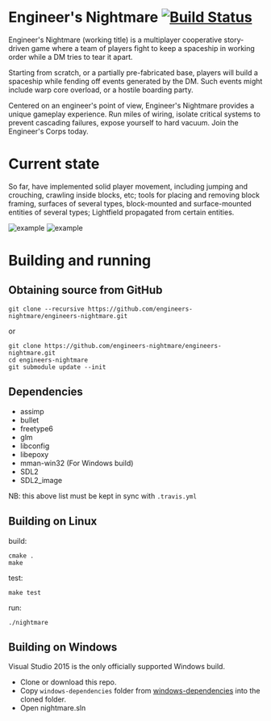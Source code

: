 # Engineer's Nightmare [![Build Status](https://travis-ci.org/engineers-nightmare/engineers-nightmare.svg)](https://travis-ci.org/engineers-nightmare/engineers-nightmare)

Engineer's Nightmare (working title) is a multiplayer cooperative story-driven game where a team of players fight to keep a spaceship in working order while a DM tries to tear it apart.

Starting from scratch, or a partially pre-fabricated base, players will build a spaceship while fending off events generated by the DM. Such events might include warp core overload, or a hostile boarding party.

Centered on an engineer's point of view, Engineer's Nightmare provides a unique gameplay experience. Run miles of wiring, isolate critical systems to prevent cascading failures, expose yourself to hard vacuum. Join the Engineer's Corps today.


# Current state

So far, have implemented solid player movement, including jumping and crouching, crawling inside blocks, etc; tools for
placing and removing block framing, surfaces of several types, block-mounted and surface-mounted entities of several
types; Lightfield propagated from certain entities.

![example](https://raw.githubusercontent.com/engineers-nightmare/engineers-nightmare/master/misc/en-2015-05-18-1.png)
![example](https://raw.githubusercontent.com/engineers-nightmare/engineers-nightmare/master/misc/en-2015-08-04.png)


# Building and running

## Obtaining source from GitHub

    git clone --recursive https://github.com/engineers-nightmare/engineers-nightmare.git

or

    git clone https://github.com/engineers-nightmare/engineers-nightmare.git
    cd engineers-nightmare
    git submodule update --init

## Dependencies

 * assimp
 * bullet
 * freetype6
 * glm
 * libconfig
 * libepoxy
 * mman-win32 (For Windows build)
 * SDL2
 * SDL2_image

NB: this above list must be kept in sync with `.travis.yml`

## Building on Linux

build:

    cmake .
    make

test:

    make test

run:

    ./nightmare

## Building on Windows

Visual Studio 2015 is the only officially supported Windows build.

 * Clone or download this repo.
 * Copy `windows-dependencies` folder from [windows-dependencies](https://github.com/engineers-nightmare/windows-dependencies) into the cloned folder.
 * Open nightmare.sln
